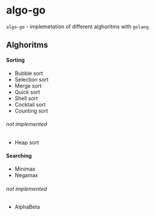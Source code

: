 algo-go
=============

`algo-go` - implemetation of different alghoritms with `golang`.

Alghoritms
----------

#### Sorting

  * Bubble sort
  * Selection sort
  * Merge sort
  * Quick sort
  * Shell sort
  * Cocktail sort
  * Counting sort

###### not implemented

  * Heap sort

#### Searching

  * Minimax
  * Negamax

###### not implemented

  * AlphaBeta
